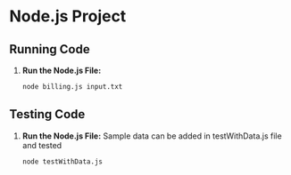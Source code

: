 # Node.js Project

## Running Code

1. **Run the Node.js File:**
    ```sh
    node billing.js input.txt

## Testing Code

1. **Run the Node.js File:**
    Sample data can be added in testWithData.js file and tested
    ```sh
    node testWithData.js